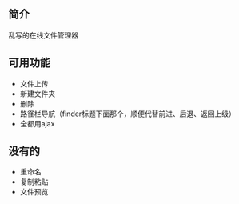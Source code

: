 ## 简介

乱写的在线文件管理器

## 可用功能

* 文件上传
* 新建文件夹
* 删除
* 路径栏导航（finder标题下面那个，顺便代替前进、后退、返回上级）
* 全都用ajax


## 没有的

* 重命名
* 复制粘贴
* 文件预览